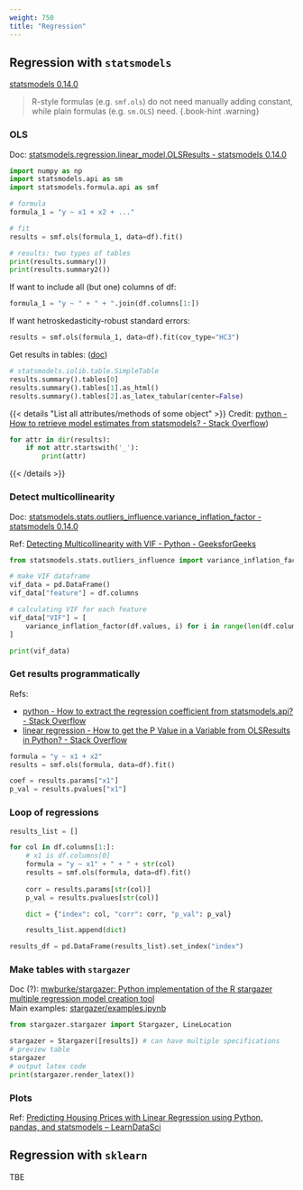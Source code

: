 ```yaml
---
weight: 750
title: "Regression"
---
```


## Regression with `statsmodels`

[statsmodels 0.14.0](https://www.statsmodels.org/stable/index.html)

> R-style formulas (e.g. `smf.ols`) do not need manually adding constant, while plain formulas (e.g. `sm.OLS`) need.
{.book-hint .warning}

### OLS

Doc: [statsmodels.regression.linear_model.OLSResults - statsmodels 0.14.0](https://www.statsmodels.org/stable/generated/statsmodels.regression.linear_model.OLSResults.html)

```python
import numpy as np
import statsmodels.api as sm
import statsmodels.formula.api as smf

# formula
formula_1 = "y ~ x1 + x2 + ..."

# fit
results = smf.ols(formula_1, data=df).fit()

# results: two types of tables
print(results.summary())
print(results.summary2())
```

If want to include all (but one) columns of df:

```python
formula_1 = "y ~ " + " + ".join(df.columns[1:])
```

If want hetroskedasticity-robust standard errors:

```python
results = smf.ols(formula_1, data=df).fit(cov_type="HC3")
```

Get results in tables: \([doc](https://www.statsmodels.org/stable/generated/statsmodels.iolib.table.SimpleTable.html)\)

```python
# statsmodels.iolib.table.SimpleTable
results.summary().tables[0]
results.summary().tables[1].as_html()
results.summary().tables[2].as_latex_tabular(center=False)
```

{{< details "List all attributes/methods of some object" >}}
Credit: [python - How to retrieve model estimates from statsmodels? - Stack Overflow](https://stackoverflow.com/a/48522820/10668706)\)

```python
for attr in dir(results):
    if not attr.startswith('_'):
        print(attr)
```
{{< /details >}}

### Detect multicollinearity

Doc: [statsmodels.stats.outliers_influence.variance_inflation_factor - statsmodels 0.14.0](https://www.statsmodels.org/stable/generated/statsmodels.stats.outliers_influence.variance_inflation_factor.html)

Ref: [Detecting Multicollinearity with VIF - Python - GeeksforGeeks](https://www.geeksforgeeks.org/detecting-multicollinearity-with-vif-python/)

```python
from statsmodels.stats.outliers_influence import variance_inflation_factor

# make VIF dataframe
vif_data = pd.DataFrame()
vif_data["feature"] = df.columns

# calculating VIF for each feature
vif_data["VIF"] = [
    variance_inflation_factor(df.values, i) for i in range(len(df.columns))
]

print(vif_data)
```

### Get results programmatically

Refs:

- [python - How to extract the regression coefficient from statsmodels.api? - Stack Overflow](https://stackoverflow.com/a/47388554/10668706)
- [linear regression - How to get the P Value in a Variable from OLSResults in Python? - Stack Overflow](https://stackoverflow.com/questions/41075098/how-to-get-the-p-value-in-a-variable-from-olsresults-in-python)

```python
formula = "y ~ x1 + x2"
results = smf.ols(formula, data=df).fit()

coef = results.params["x1"]
p_val = results.pvalues["x1"]
```

### Loop of regressions

```python
results_list = []

for col in df.columns[1:]:
    # x1 is df.columns[0]
    formula = "y ~ x1" + " + " + str(col)
    results = smf.ols(formula, data=df).fit()
    
    corr = results.params[str(col)]
    p_val = results.pvalues[str(col)]

    dict = {"index": col, "corr": corr, "p_val": p_val}

    results_list.append(dict)

results_df = pd.DataFrame(results_list).set_index("index")
```

### Make tables with `stargazer`

Doc \(?\): [mwburke/stargazer: Python implementation of the R stargazer multiple regression model creation tool](https://github.com/mwburke/stargazer)  
Main examples: [stargazer/examples.ipynb](https://github.com/mwburke/stargazer/blob/master/examples.ipynb)

```python
from stargazer.stargazer import Stargazer, LineLocation

stargazer = Stargazer([results]) # can have multiple specifications
# preview table
stargazer
# output latex code
print(stargazer.render_latex())
```

### Plots

Ref: [Predicting Housing Prices with Linear Regression using Python, pandas, and statsmodels – LearnDataSci](https://www.learndatasci.com/tutorials/predicting-housing-prices-linear-regression-using-python-pandas-statsmodels/)

## Regression with `sklearn`

TBE
